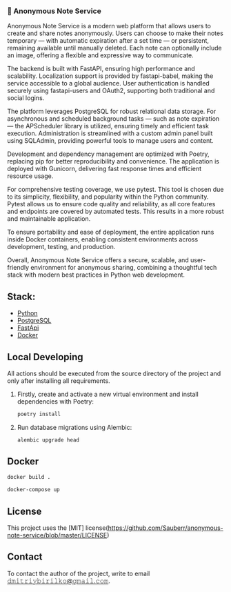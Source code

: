 ### 📝 Anonymous Note Service

Anonymous Note Service is a modern web platform that allows users to create and share notes anonymously. Users can choose to make their notes temporary — with automatic expiration after a set time — or persistent, remaining available until manually deleted. Each note can optionally include an image, offering a flexible and expressive way to communicate.

The backend is built with FastAPI, ensuring high performance and scalability. Localization support is provided by fastapi-babel, making the service accessible to a global audience. User authentication is handled securely using fastapi-users and OAuth2, supporting both traditional and social logins.

The platform leverages PostgreSQL for robust relational data storage. For asynchronous and scheduled background tasks — such as note expiration — the APScheduler library is utilized, ensuring timely and efficient task execution. Administration is streamlined with a custom admin panel built using SQLAdmin, providing powerful tools to manage users and content.

Development and dependency management are optimized with Poetry, replacing pip for better reproducibility and convenience. The application is deployed with Gunicorn, delivering fast response times and efficient resource usage.

For comprehensive testing coverage, we use pytest. This tool is chosen due to its simplicity, flexibility, and popularity within the Python community. Pytest allows us to ensure code quality and reliability, as all core features and endpoints are covered by automated tests. This results in a more robust and maintainable application.

To ensure portability and ease of deployment, the entire application runs inside Docker containers, enabling consistent environments across development, testing, and production.

Overall, Anonymous Note Service offers a secure, scalable, and user-friendly environment for anonymous sharing, combining a thoughtful tech stack with modern best practices in Python web development.


## Stack:

- [Python](https://www.python.org/downloads/)
- [PostgreSQL](https://www.postgresql.org/)
- [FastApi](https://fastapi.tiangolo.com/)
- [Docker](https://www.docker.com/)

## Local Developing

All actions should be executed from the source directory of the project and only after installing all requirements.

1. Firstly, create and activate a new virtual environment and install dependencies with Poetry:
   ```bash
   poetry install
   ```

2. Run database migrations using Alembic:
   ```bash
   alembic upgrade head
   ```
   
## Docker
   ```bash
   docker build .
   
   docker-compose up
   ```

## License

This project uses the [MIT] license(https://github.com/Sauberr/anonymous-note-service/blob/master/LICENSE)

## Contact 

To contact the author of the project, write to email 𝚍𝚖𝚒𝚝𝚛𝚒𝚢𝚋𝚒𝚛𝚒𝚕𝚔𝚘@𝚐𝚖𝚊𝚒𝚕.𝚌𝚘𝚖.
